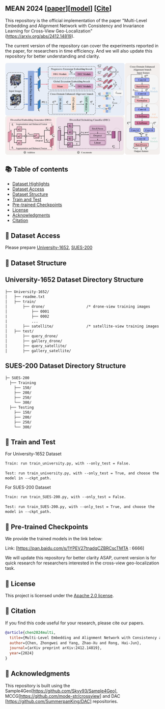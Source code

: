 ## MEAN 2024 [[paper](https://arxiv.org/abs/2412.14819)][[model](https://pan.baidu.com/s/1YPEV27tnadqCZBRCscTMTA)] [[Cite](#Citation)]
This repository is the official implementation of the paper "Multi-Level Embedding and Alignment Network with Consistency and Invariance Learning for Cross-View Geo-Localization" (https://arxiv.org/abs/2412.14819). 

The current version of the repository can cover the experiments reported in the paper, for researchers in time efficiency. And we will also update this repository for better understanding and clarity.

<img src="overview.png"/>

## <a id="table-of-contents"></a> 📚 Table of contents

- [Dataset Highlights](#dataset-highlights)
- [Dataset Access](#dataset-access)
- [Dataset Structure](#dataset-structure)
- [Train and Test](#train-and-test)
- [Pre-trained Checkpoints](#pre-trained-checkpoints)
- [License](#license)
- [Acknowledgments](#acknowledgments)
- [Citation](#citation)

## <a id="dataset-access"></a> 💾 Dataset Access
Please prepare [University-1652](https://github.com/layumi/University1652-Baseline), [SUES-200](https://github.com/Reza-Zhu/SUES-200-Benchmark)
## <a id="dataset-structure"></a> 📁 Dataset Structure

## University-1652 Dataset Directory Structure
```
├── University-1652/
│   ├── readme.txt
│   ├── train/
│       ├── drone/                   /* drone-view training images 
│           ├── 0001
|           ├── 0002
|           ...
│       ├── satellite/               /* satellite-view training images       
│   ├── test/
│       ├── query_drone/  
│       ├── gallery_drone/  
│       ├── query_satellite/  
│       ├── gallery_satellite/ 
```
## SUES-200 Dataset Directory Structure
```
├─ SUES-200
  ├── Training
    ├── 150/
    ├── 200/
    ├── 250/
    └── 300/
  ├── Testing
    ├── 150/
    ├── 200/ 
    ├── 250/	
    └── 300/
```

## <a id="train-and-test"></a> 🚀 Train and Test

For University-1652 Dataset
```
Train: run train_university.py, with --only_test = False.

Test: run train_university.py, with --only_test = True, and choose the model in --ckpt_path.
```
For SUES-200 Dataset
```
Train: run train_SUES-200.py, with --only_test = False.

Test: run train_SUES-200.py, with --only_test = True, and choose the model in --ckpt_path.
```


## <a id="pre-trained-checkpoints"></a> 🤗 Pre-trained Checkpoints
We provide the trained models in the link below:

Link: [https://pan.baidu.com/s/1YPEV27tnadqCZBRCscTMTA : 6666]

We will update this repository for better clarity ASAP, current version is for quick research for researchers interested in the cross-view geo-localization task.

## <a id="license"></a> 🎫 License
This project is licensed under the [Apache 2.0 license](LICENSE).

## <a id="citation"></a> 📌 Citation

 If you find this code useful for your research, please cite our papers.

```bibtex
@article{chen2024multi,
  title={Multi-Level Embedding and Alignment Network with Consistency and Invariance Learning for Cross-View Geo-Localization},
  author={Chen, Zhongwei and Yang, Zhao-Xu and Rong, Hai-Jun},
  journal={arXiv preprint arXiv:2412.14819},
  year={2024}
}
```

## <a id="acknowledgments"></a> 🙏 Acknowledgments
This repository is built using the Sample4Geo[https://github.com/Skyy93/Sample4Geo], MCCG[https://github.com/mode-str/crossview] and DAC [https://github.com/SummerpanKing/DAC] repositories.

